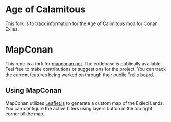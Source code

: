 # Age of Calamitous
This fork is to track information for the Age of Calimitous mod for Conan Exiles. 

# MapConan
This repo is a fork for <a href="mapconan.net">mapconan.net</a>. The codebase is publically available. Feel free to make contributions or suggestions for the project. You can track the current features being worked on through their public <a href="https://trello.com/b/hH1l8J0i/mapconan-dev">Trello board</a>.

## Using MapConan
MapConan utilizes <a href="https://leafletjs.com/reference-1.3.0.html#map-example">Leaflet.js</a> to generate a custom map of the Exiled Lands. You can configure the active filters using layers button in the top right corner of the map.
